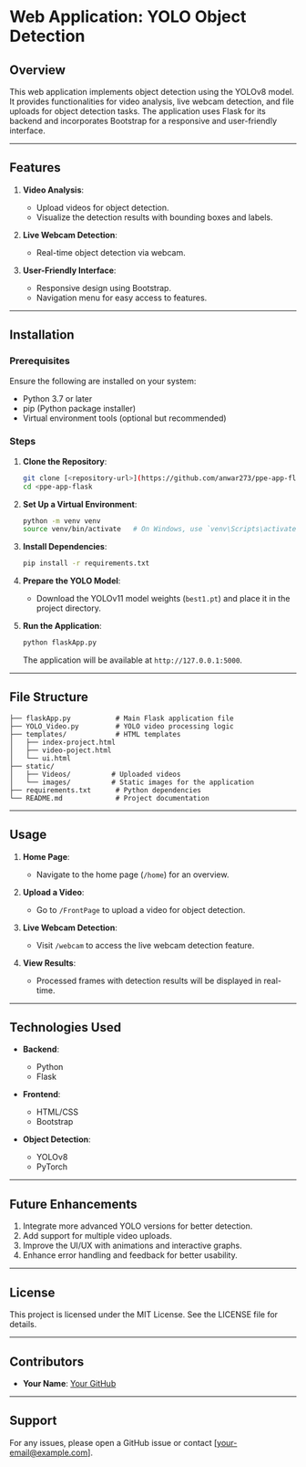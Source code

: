 # Web Application: YOLO Object Detection

## Overview
This web application implements object detection using the YOLOv8 model. It provides functionalities for video analysis, live webcam detection, and file uploads for object detection tasks. The application uses Flask for its backend and incorporates Bootstrap for a responsive and user-friendly interface.

---

## Features

1. **Video Analysis**:
   - Upload videos for object detection.
   - Visualize the detection results with bounding boxes and labels.

2. **Live Webcam Detection**:
   - Real-time object detection via webcam.

3. **User-Friendly Interface**:
   - Responsive design using Bootstrap.
   - Navigation menu for easy access to features.

---

## Installation

### Prerequisites
Ensure the following are installed on your system:
- Python 3.7 or later
- pip (Python package installer)
- Virtual environment tools (optional but recommended)

### Steps

1. **Clone the Repository**:
   ```bash
   git clone [<repository-url>](https://github.com/anwar273/ppe-app-flask
   cd <ppe-app-flask
   ```

2. **Set Up a Virtual Environment**:
   ```bash
   python -m venv venv
   source venv/bin/activate   # On Windows, use `venv\Scripts\activate`
   ```

3. **Install Dependencies**:
   ```bash
   pip install -r requirements.txt
   ```

4. **Prepare the YOLO Model**:
   - Download the YOLOv11 model weights (`best1.pt`) and place it in the project directory.

5. **Run the Application**:
   ```bash
   python flaskApp.py
   ```
   The application will be available at `http://127.0.0.1:5000`.

---

## File Structure

```
├── flaskApp.py           # Main Flask application file
├── YOLO_Video.py         # YOLO video processing logic
├── templates/            # HTML templates
│   ├── index-project.html
│   ├── video-poject.html
│   └── ui.html
├── static/
│   ├── Videos/          # Uploaded videos
│   └── images/          # Static images for the application
├── requirements.txt      # Python dependencies
└── README.md             # Project documentation
```

---

## Usage

1. **Home Page**:
   - Navigate to the home page (`/home`) for an overview.

2. **Upload a Video**:
   - Go to `/FrontPage` to upload a video for object detection.

3. **Live Webcam Detection**:
   - Visit `/webcam` to access the live webcam detection feature.

4. **View Results**:
   - Processed frames with detection results will be displayed in real-time.

---

## Technologies Used

- **Backend**:
  - Python
  - Flask

- **Frontend**:
  - HTML/CSS
  - Bootstrap

- **Object Detection**:
  - YOLOv8
  - PyTorch

---

## Future Enhancements

1. Integrate more advanced YOLO versions for better detection.
2. Add support for multiple video uploads.
3. Improve the UI/UX with animations and interactive graphs.
4. Enhance error handling and feedback for better usability.

---

## License
This project is licensed under the MIT License. See the LICENSE file for details.

---

## Contributors
- **Your Name**: [Your GitHub](https://github.com/your-profile)

---

## Support
For any issues, please open a GitHub issue or contact [your-email@example.com].

